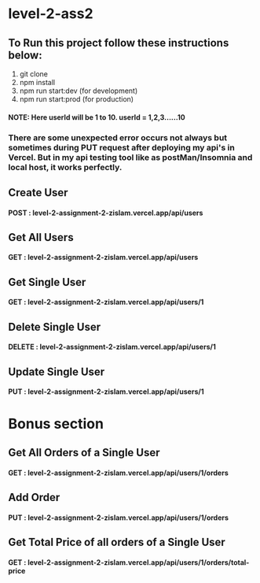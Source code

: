 # level-2-ass2

## To Run this project follow these instructions below: 
1. git clone <url>
2. npm install
3. npm run start:dev (for development)
4. npm run start:prod (for production)

#### NOTE: Here userId will be 1 to 10. userId = 1,2,3......10

### There are some unexpected error occurs not always but sometimes during PUT request after deploying my api's in Vercel. But in my api testing tool like as postMan/Insomnia and local host, it works perfectly. 

## Create User 
#### POST : level-2-assignment-2-zislam.vercel.app/api/users

## Get All Users
#### GET : level-2-assignment-2-zislam.vercel.app/api/users

## Get Single User
#### GET : level-2-assignment-2-zislam.vercel.app/api/users/1

## Delete Single User
#### DELETE : level-2-assignment-2-zislam.vercel.app/api/users/1

## Update Single User
#### PUT : level-2-assignment-2-zislam.vercel.app/api/users/1

# Bonus section

## Get All Orders of a Single User
#### GET : level-2-assignment-2-zislam.vercel.app/api/users/1/orders

## Add Order
#### PUT : level-2-assignment-2-zislam.vercel.app/api/users/1/orders

## Get Total Price of all orders of a Single User
#### GET : level-2-assignment-2-zislam.vercel.app/api/users/1/orders/total-price